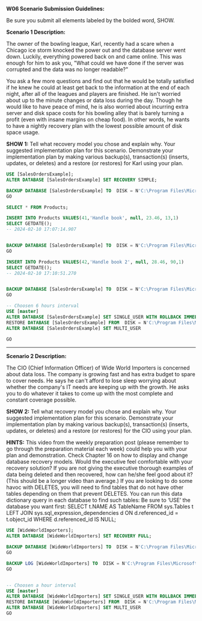 **W06 Scenario Submission Guidelines:**

Be sure you submit all elements labeled by the bolded word, SHOW.

**Scenario 1 Description:**

The owner of the bowling league, Karl, recently had a scare when a Chicago ice storm knocked the power out and the database server went down. Luckily, everything powered back on and came online. This was enough for him to ask you, "What could we have done if the server was corrupted and the data was no longer readable?"

You ask a few more questions and find out that he would be totally satisfied if he knew he could at least get back to the information at the end of each night, after all of the leagues and players are finished. He isn't worried about up to the minute changes or data loss during the day. Though he would like to have peace of mind, he is also worried about incurring extra server and disk space costs for his bowling alley that is barely turning a profit (even with insane margins on cheap food). In other words, he wants to have a nightly recovery plan with the lowest possible amount of disk space usage.

**SHOW 1:** 
Tell what recovery model you chose and explain why.
Your suggested implementation plan for this scenario. 
Demonstrate your implementation plan by making various backup(s), transaction(s) (inserts, updates, or deletes) and a restore (or restores) for Karl using your plan.

```sql
USE [SalesOrdersExample];
ALTER DATABASE [SalesOrdersExample] SET RECOVERY SIMPLE;

BACKUP DATABASE [SalesOrdersExample] TO  DISK = N'C:\Program Files\Microsoft SQL Server\MSSQL16.MSSQLSERVER\MSSQL\Backup\salesOrdersExampletlog.trl' WITH NOFORMAT, NOINIT,  NAME = N'SalesOrdersExample-Full Database Backup', SKIP, NOREWIND, NOUNLOAD,  STATS = 10
GO

SELECT * FROM Products;

INSERT INTO Products VALUES(41,'Handle book', null, 23.46, 13,1)
SELECT GETDATE();
-- 2024-02-10 17:07:14.907


BACKUP DATABASE [SalesOrdersExample] TO  DISK = N'C:\Program Files\Microsoft SQL Server\MSSQL16.MSSQLSERVER\MSSQL\Backup\salesOrdersExampletlog.trl' WITH NOFORMAT, NOINIT,  NAME = N'SalesOrdersExample-Full Database Backup', SKIP, NOREWIND, NOUNLOAD,  STATS = 10
GO

INSERT INTO Products VALUES(42,'Handle book 2', null, 28.46, 90,1)
SELECT GETDATE();
-- 2024-02-10 17:10:51.270


BACKUP DATABASE [SalesOrdersExample] TO  DISK = N'C:\Program Files\Microsoft SQL Server\MSSQL16.MSSQLSERVER\MSSQL\Backup\salesOrdersExampletlog.trl' WITH NOFORMAT, NOINIT,  NAME = N'SalesOrdersExample-Full Database Backup', SKIP, NOREWIND, NOUNLOAD,  STATS = 10
GO

-- Choosen 6 hours interval
USE [master]
ALTER DATABASE [SalesOrdersExample] SET SINGLE_USER WITH ROLLBACK IMMEDIATE
RESTORE DATABASE [SalesOrdersExample] FROM  DISK = N'C:\Program Files\Microsoft SQL Server\MSSQL16.MSSQLSERVER\MSSQL\Backup\SalesOrdersExample_backup.bak' WITH  FILE = 1,  NOUNLOAD,  REPLACE,  STATS = 5
ALTER DATABASE [SalesOrdersExample] SET MULTI_USER

GO
```
	
----

**Scenario 2 Description:**

The CIO (Chief Information Officer) of Wide World Importers is concerned about data loss. The company is growing fast and has extra budget to spare to cover needs. He says he can't afford to lose sleep worrying about whether the company's IT needs are keeping up with the growth. He asks you to do whatever it takes to come up with the most complete and constant coverage possible.

**SHOW 2:** 
Tell what recovery model you chose and explain why.
Your suggested implementation plan for this scenario. 
Demonstrate your implementation plan by making various backup(s), transaction(s) (inserts, updates, or deletes) and a restore (or restores) for the CIO using your plan.

**HINTS:**
This video from the weekly preparation post (please remember to go through the preparation material each week) could help you with your plan and demonstration.
Check Chapter 16 on how to display and change database recovery models.
Would the executive feel comfortable with your recovery solution? If you are not giving the executive thorough examples of data being deleted and then recovered, how can he/she feel good about it? (This should be a longer video than average.)
If you are looking to do some havoc with DELETES, you will need to find tables that do not have other tables depending on them that prevent DELETES. You can run this data dictionary query in each database to find such tables:
Be sure to ‘USE’ the database you want first:
SELECT t.NAME AS TableName
FROM sys.Tables t
LEFT JOIN sys.sql_expression_dependencies d ON d.referenced_id = t.object_id
WHERE d.referenced_id IS NULL;

```sql
USE [WideWorldImporters];
ALTER DATABASE [WideWorldImporters] SET RECOVERY FULL;

BACKUP DATABASE [WideWorldImporters] TO  DISK = N'C:\Program Files\Microsoft SQL Server\MSSQL16.MSSQLSERVER\MSSQL\Backup\WideWorldImportersFull_bak' WITH NOFORMAT, NOINIT,  NAME = N'WideWorldImporters-Full Database Backup', SKIP, NOREWIND, NOUNLOAD,  STATS = 10
GO

BACKUP LOG [WideWorldImporters] TO  DISK = N'C:\Program Files\Microsoft SQL Server\MSSQL16.MSSQLSERVER\MSSQL\Backup\WideWorldImportersFull_bak' WITH NOFORMAT, NOINIT,  NAME = N'WideWorldImporters-Full Database Backup', SKIP, NOREWIND, NOUNLOAD,  STATS = 10
GO


-- Choosen a hour interval
USE [master]
ALTER DATABASE [WideWorldImporters] SET SINGLE_USER WITH ROLLBACK IMMEDIATE
RESTORE DATABASE [WideWorldImporters] FROM  DISK = N'C:\Program Files\Microsoft SQL Server\MSSQL16.MSSQLSERVER\MSSQL\Backup\WideWorldImportersFull_bak' WITH  FILE = 1,  NOUNLOAD,  REPLACE,  STATS = 5
ALTER DATABASE [WideWorldImporters] SET MULTI_USER
GO
```
